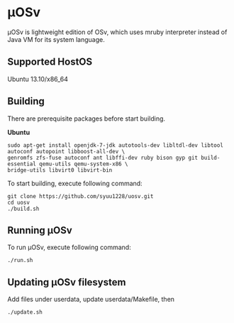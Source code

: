 µOSv
====

µOSv is lightweight edition of OSv, which uses mruby interpreter instead of Java VM for its system language.

## Supported HostOS
Ubuntu 13.10/x86_64

## Building

There are prerequisite packages before start building.

**Ubuntu**
```
sudo apt-get install openjdk-7-jdk autotools-dev libltdl-dev libtool autoconf autopoint libboost-all-dev \
genromfs zfs-fuse autoconf ant libffi-dev ruby bison gyp git build-essential qemu-utils qemu-system-x86 \
bridge-utils libvirt0 libvirt-bin
```

To start building, execute following command:
```
git clone https://github.com/syuu1228/uosv.git
cd uosv
./build.sh
```

## Running µOSv

To run µOSv, execute following command:
```
./run.sh
```

## Updating µOSv filesystem

Add files under userdata, update userdata/Makefile, then
```
./update.sh
```
